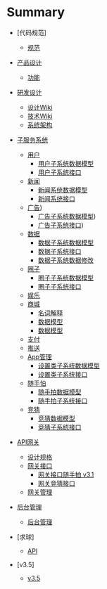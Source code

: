 # Summary
* [代码规范]
	* [规范](0前言/001CodeRule.md)
* [产品设计](1产品设计/README.md)
	* [功能](1产品设计/101ProductDesign.md)
* [研发设计](2概要设计/README.md)
    * [设计Wiki](2概要设计/201VisualDesign.md)
    * [技术Wiki](2概要设计/202DevelopDesign.md)
    * [系统架构](2概要设计/203DevelopArch.md)
* [子服务系统](3子服务系统/README.md)
	* [用户](3子服务系统/301UserSysIntro.md)
		* [用户子系统数据模型](3子服务系统/301UserSysModel.md)
		* [用户子系统接口](3子服务系统/301UserSysApi.md)
	* [新闻](3子服务系统/302NewsSysIntro.md)
		* [新闻系统数据模型](3子服务系统/302NewsSysModel.md)
		* [新闻系统接口](3子服务系统/302NewsSysApi.md)
	* [广告](3子服务系统/310AdSysIntro.md))
		* [广告子系统数据模型](3子服务系统/310AdSysModel.md))
		* [广告子系统接口](3子服务系统/310AdSysApi.md))
	* [数据](3子服务系统/303CslDataSysIntro.md)
		* [数据子系统数据模型](3子服务系统/303CslDataSysModel.md)
		* [数据子系统接口](3子服务系统/303CslDataSysApi.md)
		* [数据子系统数据修改](3子服务系统/303CslDataSysModifyModel.md)
	* [圈子](3子服务系统/304GroupSysIntro.md)
		* [圈子子系统数据模型](3子服务系统/304GroupSysModel.md)
		* [圈子子系统接口](3子服务系统/304GroupSysApi.md)
	* [娱乐](3子服务系统/305EntertainmentSys.md)
	* [商城](3子服务系统/306ShopSys.md)
		* [名词解释](3子服务系统/商城部分/901名词解释.md)
		* [数据模型](3子服务系统/商城部分/902数据模型.md)
		* [数据模型](3子服务系统/商城部分/903api设计.md)
	* [支付](3子服务系统/307PaySys.md)
    * [推送](3子服务系统/308NotificationSys.md)
    * [App管理](3子服务系统/309AppManageSysIntro.md)
    	* [设置类子系统数据模型](3子服务系统/309AppManageSysModel.md)
    	* [设置类子系统接口](3子服务系统/309AppManageSysApi.md)
    * [随手怕](3子服务系统/311PhotoSysIntro.md)
    	* [随手拍数据模型](3子服务系统/311PhotoSysModel.md)
    	* [随手拍子系统接口](3子服务系统/311PhotoSysApi.md)
    * [竞猜](3子服务系统/312GuessSysIntro.md)
		* [竞猜数据模型](3子服务系统/312GuessSysModel.md)
		* [竞猜子系统接口](3子服务系统/312GuessSysApi.md)
* [API网关](4API网关/README.md)
	* [设计规格](4API网关/401Specific.md)
	* [网关接口](4API网关/402API.md)
		* [网关接口随手拍 v3.1](4API网关/402.1API网关随手拍.md)
		* [网关竞猜接口](4API网关/402.2API网关竞猜.md)
	* [网关管理](4API网关/403APIManage.md)
* [后台管理](5后台管理/README.md)

	* [后台管理](5后台管理/501MISys.md)

* [求球]
	* [API](qq/qq-api.md)

* [v3.5]
	* [v3.5](v3.5/v3.5-api.md)

    